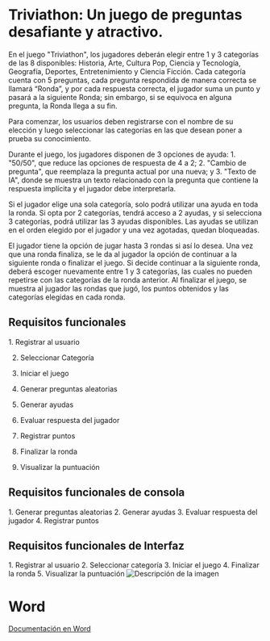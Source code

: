 <h1> Triviathon: Un juego de preguntas desafiante y atractivo.</h1>

<p>En el juego "Triviathon", los jugadores deberán elegir entre 1 y 3 categorías de las 8 disponibles: Historia, Arte, Cultura Pop, Ciencia y Tecnología, Geografía, Deportes, Entretenimiento y Ciencia Ficción. Cada categoría cuenta con 5 preguntas, cada pregunta respondida de manera correcta se llamará “Ronda”, y por cada respuesta correcta, el jugador suma un punto y pasará a la siguiente Ronda; sin embargo, si se equivoca en alguna pregunta, la Ronda llega a su fin.

Para comenzar, los usuarios deben registrarse con el nombre de su elección y luego seleccionar las categorías en las que desean poner a prueba su conocimiento.

Durante el juego, los jugadores disponen de 3 opciones de ayuda: 1. "50/50", que reduce las opciones de respuesta de 4 a 2; 2. "Cambio de pregunta", que reemplaza la pregunta actual por una nueva; y 3. "Texto de IA", donde se muestra un texto relacionado con la pregunta que contiene la respuesta implícita y el jugador debe interpretarla.

Si el jugador elige una sola categoría, solo podrá utilizar una ayuda en toda la ronda. Si opta por 2 categorías, tendrá acceso a 2 ayudas, y si selecciona 3 categorías, podrá utilizar las 3 ayudas disponibles. Las ayudas se utilizan en el orden elegido por el jugador y una vez agotadas, quedan bloqueadas.

El jugador tiene la opción de jugar hasta 3 rondas si así lo desea. Una vez que una ronda finaliza, se le da al jugador la opción de continuar a la siguiente ronda o finalizar el juego. Si decide continuar a la siguiente ronda, deberá escoger nuevamente entre 1 y 3 categorías, las cuales no pueden repetirse con las categorías de la ronda anterior. Al finalizar el juego, se muestra al jugador las rondas que jugó, los puntos obtenidos y las categorías elegidas en cada ronda.

</p>



<h2>Requisitos funcionales</h2>
1.	Registrar al usuario

2.	Seleccionar Categoría

3.	Iniciar el juego

4.	Generar preguntas aleatorias

5.	Generar ayudas

6.	Evaluar respuesta del jugador 

7.	Registrar puntos 

8.	Finalizar la ronda

9.	Visualizar la puntuación





<h2>Requisitos funcionales de consola</h2>
1.	Generar preguntas aleatorias
2.	Generar ayudas
3.	Evaluar respuesta del jugador
4.	Registrar puntos

<h2>Requisitos funcionales de Interfaz</h2>
1.	Registrar al usuario
2.	Seleccionar categoría
3.	Iniciar el juego
4.	Finalizar la ronda
5.	Visualizar la puntuación

<image src="assets/uml/uml.png" alt="Descripción de la imagen">

# Word

[Documentación en Word](assets/word/Proyecto%20POO.docx)

